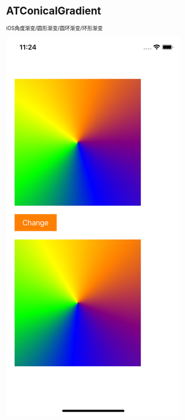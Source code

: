 # ATConicalGradient
iOS角度渐变/圆形渐变/圆环渐变/环形渐变

![contents](https://github.com/abiaoyo/ATConicalGradient/blob/main/Simulator%20Screen%20Shot%20-%20iPhone%2011%20-%202021-08-18%20at%2023.24.29.png)

